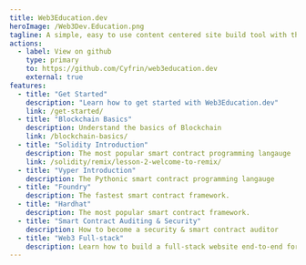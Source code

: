 ```yaml
---
title: Web3Education.dev
heroImage: /Web3Dev.Education.png
tagline: A simple, easy to use content centered site build tool with the full power of Sveltekit.
actions:
  - label: View on github
    type: primary
    to: https://github.com/Cyfrin/web3education.dev
    external: true
features:
  - title: "Get Started"
    description: "Learn how to get started with Web3Education.dev"
    link: /get-started/
  - title: "Blockchain Basics"
    description: Understand the basics of Blockchain
    link: /blockchain-basics/
  - title: "Solidity Introduction"
    description: The most popular smart contract programming langauge
    link: /solidity/remix/lesson-2-welcome-to-remix/
  - title: "Vyper Introduction"
    description: The Pythonic smart contract programming langauge
  - title: "Foundry"
    description: The fastest smart contract framework.
  - title: "Hardhat"
    description: The most popular smart contract framework. 
  - title: "Smart Contract Auditing & Security"
    description: How to become a security & smart contract auditor
  - title: "Web3 Full-stack"
    description: Learn how to build a full-stack website end-to-end for web3
---
```

